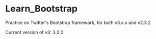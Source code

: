 Learn_Bootstrap
===============

Practice on Twitter's Bootstrap framework, for both v3.x.x and v2.3.2

Current version of v3:  3.2.0
